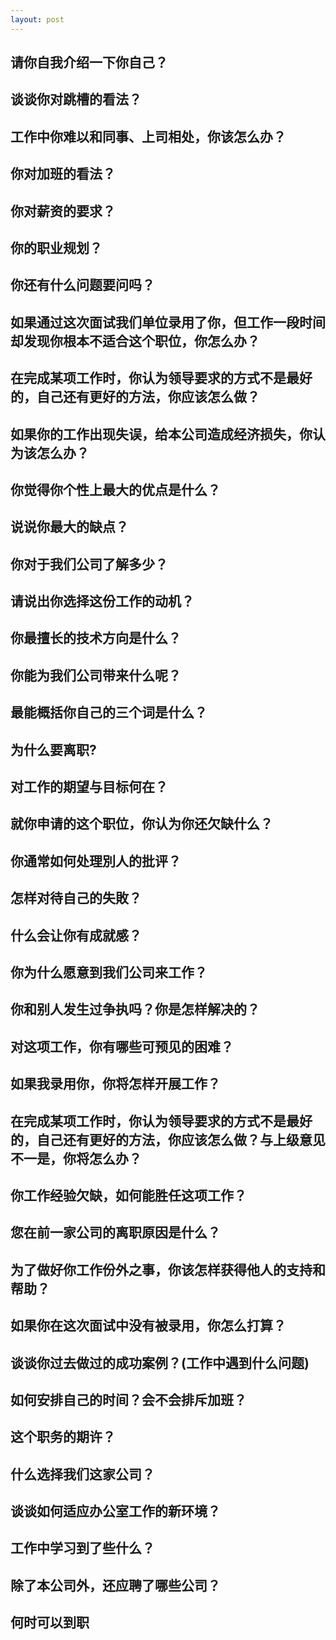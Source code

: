 ```yaml
---
layout: post
---
```


## 请你自我介绍一下你自己？

## 谈谈你对跳槽的看法？

## 工作中你难以和同事、上司相处，你该怎么办？

## 你对加班的看法？

## 你对薪资的要求？

## 你的职业规划？

## 你还有什么问题要问吗？

## 如果通过这次面试我们单位录用了你，但工作一段时间却发现你根本不适合这个职位，你怎么办？

## 在完成某项工作时，你认为领导要求的方式不是最好的，自己还有更好的方法，你应该怎么做？

## 如果你的工作出现失误，给本公司造成经济损失，你认为该怎么办？

## 你觉得你个性上最大的优点是什么？

## 说说你最大的缺点？

## 你对于我们公司了解多少？

## 请说出你选择这份工作的动机？

## 你最擅长的技术方向是什么？

## 你能为我们公司带来什么呢？

## 最能概括你自己的三个词是什么？

## 为什么要离职?

## 对工作的期望与目标何在？

## 就你申请的这个职位，你认为你还欠缺什么？

## 你通常如何处理別人的批评？

## 怎样对待自己的失敗？

## 什么会让你有成就感？

## 你为什么愿意到我们公司来工作？

## 你和别人发生过争执吗？你是怎样解决的？

## 对这项工作，你有哪些可预见的困难？

## 如果我录用你，你将怎样开展工作？

## 在完成某项工作时，你认为领导要求的方式不是最好的，自己还有更好的方法，你应该怎么做？与上级意见不一是，你将怎么办？

## 你工作经验欠缺，如何能胜任这项工作？

## 您在前一家公司的离职原因是什么？

## 为了做好你工作份外之事，你该怎样获得他人的支持和帮助？

## 如果你在这次面试中没有被录用，你怎么打算？

## 谈谈你过去做过的成功案例？(工作中遇到什么问题)

## 如何安排自己的时间？会不会排斥加班？

## 这个职务的期许？

## 什么选择我们这家公司？

## 谈谈如何适应办公室工作的新环境？

## 工作中学习到了些什么？

## 除了本公司外，还应聘了哪些公司？

## 何时可以到职
